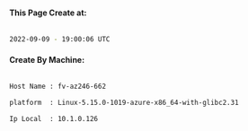 
   
#### This Page Create at:

```bash

2022-09-09 - 19:00:06 UTC

```

#### Create By Machine:

```bash

Host Name : fv-az246-662

platform  : Linux-5.15.0-1019-azure-x86_64-with-glibc2.31

Ip Local  : 10.1.0.126

```

